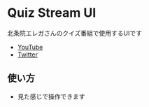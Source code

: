 # Quiz Stream UI

北条院エレガさんのクイズ番組で使用するUIです
- [YouTube](https://www.youtube.com/channel/UCTV7KaFpy7SBXwkq6EEnMdw)
- [Twitter](https://twitter.com/eleganza_houjou)


## 使い方
- 見た感じで操作できます
